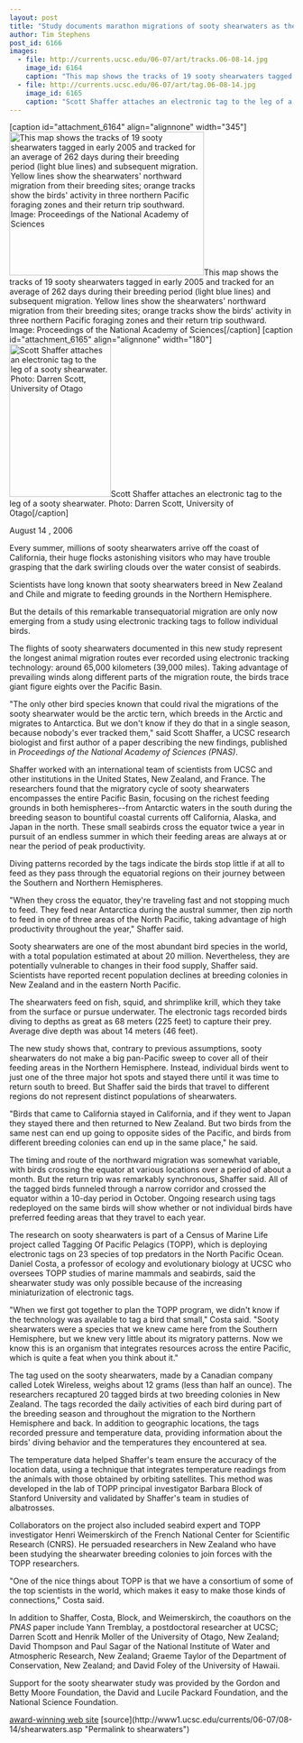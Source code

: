 ```yaml
---
layout: post
title: "Study documents marathon migrations of sooty shearwaters as they pursue an endless summer in Pacific"
author: Tim Stephens 
post_id: 6166
images:
  - file: http://currents.ucsc.edu/06-07/art/tracks.06-08-14.jpg
    image_id: 6164
    caption: "This map shows the tracks of 19 sooty shearwaters tagged in early 2005 and tracked for an average of 262 days during their breeding period (light blue lines) and subsequent migration. Yellow lines show the shearwaters' northward migration from their breeding sites; orange tracks show the birds' activity in three northern Pacific foraging zones and their return trip southward. Image: Proceedings of the National Academy of Sciences"
  - file: http://currents.ucsc.edu/06-07/art/tag.06-08-14.jpg
    image_id: 6165
    caption: "Scott Shaffer attaches an electronic tag to the leg of a sooty shearwater. Photo: Darren Scott, University of Otago"
---
```


[caption id="attachment_6164" align="alignnone" width="345"]<a href="http://localhost/mysite/wp-content/uploads/2006/08/tracks.06-08-14.jpg"><img class="size-full wp-image-6164" src="http://localhost/mysite/wp-content/uploads/2006/08/tracks.06-08-14.jpg" alt="This map shows the tracks of 19 sooty shearwaters tagged in early 2005 and tracked for an average of 262 days during their breeding period (light blue lines) and subsequent migration. Yellow lines show the shearwaters' northward migration from their breeding sites; orange tracks show the birds' activity in three northern Pacific foraging zones and their return trip southward. Image: Proceedings of the National Academy of Sciences" width="345" height="255" /></a>This map shows the tracks of 19 sooty shearwaters tagged in early 2005 and tracked for an average of 262 days during their breeding period (light blue lines) and subsequent migration. Yellow lines show the shearwaters' northward migration from their breeding sites; orange tracks show the birds' activity in three northern Pacific foraging zones and their return trip southward. Image: Proceedings of the National Academy of Sciences[/caption]
[caption id="attachment_6165" align="alignnone" width="180"]<a href="http://localhost/mysite/wp-content/uploads/2006/08/tag.06-08-14.jpg"><img class="size-full wp-image-6165" src="http://localhost/mysite/wp-content/uploads/2006/08/tag.06-08-14.jpg" alt="Scott Shaffer attaches an electronic tag to the leg of a sooty shearwater. Photo: Darren Scott, University of Otago" width="180" height="271" /></a>Scott Shaffer attaches an electronic tag to the leg of a sooty shearwater. Photo: Darren Scott, University of Otago[/caption]
<a name="content" id="content"></a>
<p>
  August 14 , 2006
</p>
<p>
  Every summer, millions of sooty shearwaters arrive off the coast of California, their huge flocks astonishing visitors who may have trouble grasping that the dark swirling clouds over the water consist of seabirds.
</p>
<p>
  Scientists have long known that sooty shearwaters breed in New Zealand and Chile and migrate to feeding grounds in the Northern Hemisphere.
</p>
<p>
  But the details of this remarkable transequatorial migration are only now emerging from a study using electronic tracking tags to follow individual birds.
</p>
<p>
  The flights of sooty shearwaters documented in this new study represent the longest animal migration routes ever recorded using electronic tracking technology: around 65,000 kilometers (39,000 miles). Taking advantage of prevailing winds along different parts of the migration route, the birds trace giant figure eights over the Pacific Basin.
</p>
<p>
  "The only other bird species known that could rival the migrations of the sooty shearwater would be the arctic tern, which breeds in the Arctic and migrates to Antarctica. But we don't know if they do that in a single season, because nobody's ever tracked them," said Scott Shaffer, a UCSC research biologist and first author of a paper describing the new findings, published in <i>Proceedings of the National Academy of Sciences (PNAS)</i>.
</p>
<p>
  Shaffer worked with an international team of scientists from UCSC and other institutions in the United States, New Zealand, and France. The researchers found that the migratory cycle of sooty shearwaters encompasses the entire Pacific Basin, focusing on the richest feeding grounds in both hemispheres--from Antarctic waters in the south during the breeding season to bountiful coastal currents off California, Alaska, and Japan in the north. These small seabirds cross the equator twice a year in pursuit of an endless summer in which their feeding areas are always at or near the period of peak productivity.
</p>
<p>
  Diving patterns recorded by the tags indicate the birds stop little if at all to feed as they pass through the equatorial regions on their journey between the Southern and Northern Hemispheres.
</p>
<p>
  "When they cross the equator, they're traveling fast and not stopping much to feed. They feed near Antarctica during the austral summer, then zip north to feed in one of three areas of the North Pacific, taking advantage of high productivity throughout the year," Shaffer said.
</p>
<p>
  Sooty shearwaters are one of the most abundant bird species in the world, with a total population estimated at about 20 million. Nevertheless, they are potentially vulnerable to changes in their food supply, Shaffer said. Scientists have reported recent population declines at breeding colonies in New Zealand and in the eastern North Pacific.
</p>
<p>
  The shearwaters feed on fish, squid, and shrimplike krill, which they take from the surface or pursue underwater. The electronic tags recorded birds diving to depths as great as 68 meters (225 feet) to capture their prey. Average dive depth was about 14 meters (46 feet).
</p>
<p>
  The new study shows that, contrary to previous assumptions, sooty shearwaters do not make a big pan-Pacific sweep to cover all of their feeding areas in the Northern Hemisphere. Instead, individual birds went to just one of the three major hot spots and stayed there until it was time to return south to breed. But Shaffer said the birds that travel to different regions do not represent distinct populations of shearwaters.
</p>
<p>
  "Birds that came to California stayed in California, and if they went to Japan they stayed there and then returned to New Zealand. But two birds from the same nest can end up going to opposite sides of the Pacific, and birds from different breeding colonies can end up in the same place," he said.
</p>
<p>
  The timing and route of the northward migration was somewhat variable, with birds crossing the equator at various locations over a period of about a month. But the return trip was remarkably synchronous, Shaffer said. All of the tagged birds funneled through a narrow corridor and crossed the equator within a 10-day period in October. Ongoing research using tags redeployed on the same birds will show whether or not individual birds have preferred feeding areas that they travel to each year.
</p>
<p>
  The research on sooty shearwaters is part of a Census of Marine Life project called Tagging Of Pacific Pelagics (TOPP), which is deploying electronic tags on 23 species of top predators in the North Pacific Ocean. Daniel Costa, a professor of ecology and evolutionary biology at UCSC who oversees TOPP studies of marine mammals and seabirds, said the shearwater study was only possible because of the increasing miniaturization of electronic tags.
</p>
<p>
  "When we first got together to plan the TOPP program, we didn't know if the technology was available to tag a bird that small," Costa said. "Sooty shearwaters were a species that we knew came here from the Southern Hemisphere, but we knew very little about its migratory patterns. Now we know this is an organism that integrates resources across the entire Pacific, which is quite a feat when you think about it."
</p>
<p>
  The tag used on the sooty shearwaters, made by a Canadian company called Lotek Wireless, weighs about 12 grams (less than half an ounce). The researchers recaptured 20 tagged birds at two breeding colonies in New Zealand. The tags recorded the daily activities of each bird during part of the breeding season and throughout the migration to the Northern Hemisphere and back. In addition to geographic locations, the tags recorded pressure and temperature data, providing information about the birds' diving behavior and the temperatures they encountered at sea.
</p>
<p>
  The temperature data helped Shaffer's team ensure the accuracy of the location data, using a technique that integrates temperature readings from the animals with those obtained by orbiting satellites. This method was developed in the lab of TOPP principal investigator Barbara Block of Stanford University and validated by Shaffer's team in studies of albatrosses.
</p>
<p>
  Collaborators on the project also included seabird expert and TOPP investigator Henri Weimerskirch of the French National Center for Scientific Research (CNRS). He persuaded researchers in New Zealand who have been studying the shearwater breeding colonies to join forces with the TOPP researchers.
</p>
<p>
  "One of the nice things about TOPP is that we have a consortium of some of the top scientists in the world, which makes it easy to make those kinds of connections," Costa said.
</p>
<p>
  In addition to Shaffer, Costa, Block, and Weimerskirch, the coauthors on the <i>PNAS</i> paper include Yann Tremblay, a postdoctoral researcher at UCSC; Darren Scott and Henrik Moller of the University of Otago, New Zealand; David Thompson and Paul Sagar of the National Institute of Water and Atmospheric Research, New Zealand; Graeme Taylor of the Department of Conservation, New Zealand; and David Foley of the University of Hawaii.
</p>
<p>
  Support for the sooty shearwater study was provided by the Gordon and Betty Moore Foundation, the David and Lucile Packard Foundation, and the National Science Foundation.
</p><a href="http://www.toppcensus.org">award-winning web site</a>
[source](http://www1.ucsc.edu/currents/06-07/08-14/shearwaters.asp "Permalink to shearwaters")
